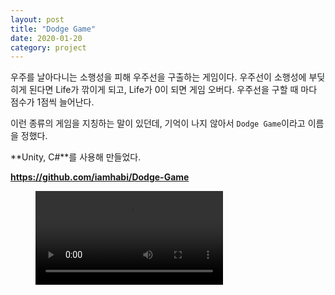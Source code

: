 ```yaml
---
layout: post
title: "Dodge Game"
date: 2020-01-20
category: project
---
```


우주를 날아다니는 소행성을 피해 우주선을 구출하는 게임이다. 우주선이 소행성에 부딪히게 된다면 Life가 깎이게 되고, Life가 0이 되면 게임 오버다. 우주선을 구할 때 마다 점수가 1점씩 늘어난다.

이런 종류의 게임을 지칭하는 말이 있던데, 기억이 나지 않아서 `Dodge Game`이라고 이름을 정했다.

**Unity, C#**를 사용해 만들었다.

**<https://github.com/iamhabi/Dodge-Game>**

<figure class="video_container">
  <video controls="true" allowfullscreen="true">
    <source src="/media/DodgeGame/DodgeGame_200213.mp4" type="video/mp4">
  </video>
</figure>